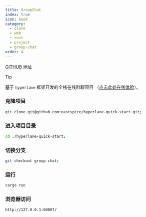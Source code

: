 ```yaml
---
title: GroupChat
index: true
icon: book
category:
  - clone
  - web
  - rust
  - project
  - group-chat
order: 4
---
```


<Share colorful />

[GITHUB 地址](https://github.com/eastspire/hyperlane-quick-start/tree/group-chat)

> [!tip]
>
> 基于 `hyperlane` 框架开发的全栈在线群聊项目
> （[点击此处在线体验](https://chat.ltpp.vip/)）。

### 克隆项目

```sh
git clone git@github.com:eastspire/hyperlane-quick-start.git;
```

### 进入项目目录

```sh
cd ./hyperlane-quick-start;
```

### 切换分支

```sh
git checkout group-chat;
```

### 运行

```sh
cargo run
```

### 浏览器访问

```sh
http://127.0.0.1:60007/
```

<Bottom />
